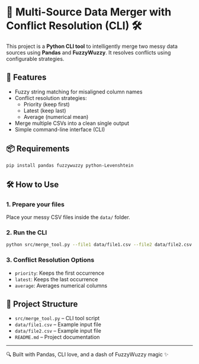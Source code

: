 # 🔗 Multi-Source Data Merger with Conflict Resolution (CLI) 🛠️

This project is a **Python CLI tool** to intelligently merge two messy data sources using **Pandas** and **FuzzyWuzzy**. It resolves conflicts using configurable strategies.

## 🚀 Features

- Fuzzy string matching for misaligned column names
- Conflict resolution strategies:
  - Priority (keep first)
  - Latest (keep last)
  - Average (numerical mean)
- Merge multiple CSVs into a clean single output
- Simple command-line interface (CLI)

## 📦 Requirements

```bash
pip install pandas fuzzywuzzy python-Levenshtein
```

## 🛠️ How to Use

### 1. Prepare your files

Place your messy CSV files inside the `data/` folder.

### 2. Run the CLI

```bash
python src/merge_tool.py --file1 data/file1.csv --file2 data/file2.csv --output data/merged.csv --strategy priority
```

### 3. Conflict Resolution Options

- `priority`: Keeps the first occurrence
- `latest`: Keeps the last occurrence
- `average`: Averages numerical columns

## 📁 Project Structure

- `src/merge_tool.py` – CLI tool script
- `data/file1.csv` – Example input file
- `data/file2.csv` – Example input file
- `README.md` – Project documentation

---

🔍 Built with Pandas, CLI love, and a dash of FuzzyWuzzy magic ✨
